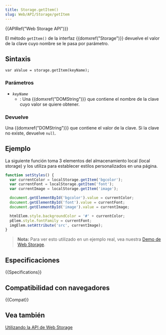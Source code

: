 ```yaml
---
title: Storage.getItem()
slug: Web/API/Storage/getItem
---
```


{{APIRef("Web Storage API")}}

El método `getItem()` de la interfaz {{domxref("Storage")}} devuelve el valor de la clave cuyo nombre se le pasa por parámetro.

## Sintaxis

```
var aValue = storage.getItem(keyName);
```

### Parámetros

- _`keyName`_
  - : Una {{domxref("DOMString")}} que contiene el nombre de la clave cuyo valor se quiere obtener.

### Devuelve

Una {{domxref("DOMString")}} que contiene el valor de la clave. Si la clave no existe, devuelve `null`.

## Ejemplo

La siguiente función toma 3 elementos del almacenamiento local (local storage) y los utiliza para establecer estilos personalizados en una página.

```js
function setStyles() {
  var currentColor = localStorage.getItem('bgcolor');
  var currentFont = localStorage.getItem('font');
  var currentImage = localStorage.getItem('image');

  document.getElementById('bgcolor').value = currentColor;
  document.getElementById('font').value = currentFont;
  document.getElementById('image').value = currentImage;

  htmlElem.style.backgroundColor = '#' + currentColor;
  pElem.style.fontFamily = currentFont;
  imgElem.setAttribute('src', currentImage);
}
```

> **Nota:** Para ver esto utilizado en un ejemplo real, vea nuestra [Demo de Web Storage](https://github.com/mdn/web-storage-demo).

## Especificaciones

{{Specifications}}

## Compatibilidad con navegadores

{{Compat}}

## Vea también

[Utilizando la API de Web Storage](/es/docs/Web/API/Web_Storage_API/Using_the_Web_Storage_API)
